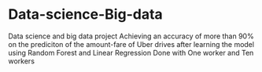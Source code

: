 # Data-science-Big-data
Data science and big data project
Achieving an accuracy of more than 90% on the prediciton of
the amount-fare of Uber drives after learning the model using 
Random Forest and Linear Regression
Done with One worker and Ten workers
